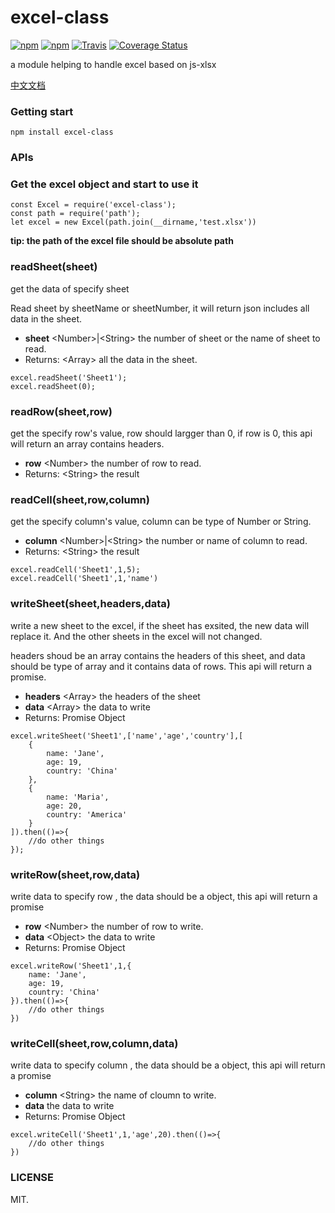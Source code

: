 # excel-class

[![npm](https://img.shields.io/npm/dm/excel-class.svg?style=flat-square)](https://www.npmjs.com/package/excel-class)
[![npm](https://img.shields.io/npm/v/excel-class.svg?style=flat-square)](https://github.com/laoqiren/excel-class)
[![Travis](https://travis-ci.org/laoqiren/excel-class.svg?branch=master)]()
[![Coverage Status](https://coveralls.io/repos/github/laoqiren/excel-class/badge.svg?branch=master)](https://coveralls.io/github/laoqiren/excel-class?branch=master)

a module helping to handle excel based on js-xlsx

[中文文档](https://github.com/laoqiren/excel-class/blob/master/CN.md)
### Getting start

`
npm install excel-class
`
### APIs

### Get the excel object and start to use it

```
const Excel = require('excel-class');
const path = require('path');
let excel = new Excel(path.join(__dirname,'test.xlsx'))
```
**tip: the path of the excel file should be absolute path**

### readSheet(sheet)
get the data of specify sheet

Read sheet by sheetName or sheetNumber, it will return json includes all data in the sheet.

* **sheet** \<Number\>|\<String\> the number of sheet or the name of sheet to read.
* Returns: \<Array\> all the data in the sheet.


```
excel.readSheet('Sheet1');
excel.readSheet(0);
```

### readRow(sheet,row)

get the specify row's value, row should largger than 0, if row is 0, this api will return an array contains headers.

* **row** \<Number\> the number of row to read.
* Returns: \<String\> the result

### readCell(sheet,row,column)

get the specify column's value, column can be type of Number or String.

* **column** \<Number\>|\<String\> the number or name of column to read.
* Returns: \<String\> the result 

```
excel.readCell('Sheet1',1,5);
excel.readCell('Sheet1',1,'name')
```

### writeSheet(sheet,headers,data)

write a new sheet to the excel, if the sheet has exsited, the new data will replace it. And the other sheets in the excel will not changed.

headers shoud be an array contains the headers of this sheet, and data should be type of array and it contains data of rows. This api will return a promise.

* **headers** \<Array\> the headers of the sheet
* **data** \<Array\> the data to write
* Returns: Promise Object

```
excel.writeSheet('Sheet1',['name','age','country'],[
    {
        name: 'Jane',
        age: 19,
        country: 'China'
    },
    {
        name: 'Maria',
        age: 20,
        country: 'America'
    }
]).then(()=>{
    //do other things
});
```

### writeRow(sheet,row,data)

write data to specify row , the data should be a object, this api will return a promise

* **row** \<Number\> the number of row to write.
* **data** \<Object\> the data to write
* Returns: Promise Object

```
excel.writeRow('Sheet1',1,{
    name: 'Jane',
    age: 19,
    country: 'China'
}).then(()=>{
    //do other things
})
```

### writeCell(sheet,row,column,data)

write data to specify column , the data should be a object, this api will return a promise

* **column** \<String\> the name of cloumn to write.
* **data** the data to write
* Returns: Promise Object

```
excel.writeCell('Sheet1',1,'age',20).then(()=>{
    //do other things
})
```

### LICENSE
MIT.
